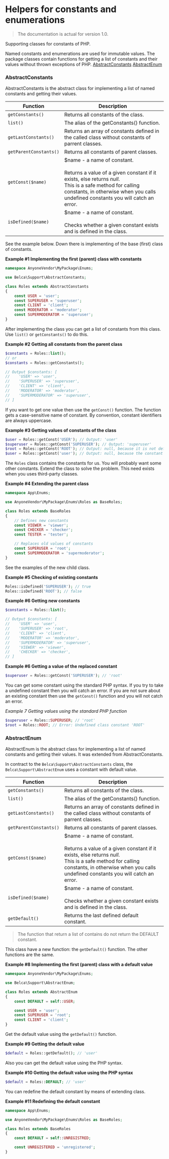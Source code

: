 # Helpers for constants and enumerations

> The documentation is actual for version 1.0.

Supporting classes for constants of PHP.

Named constants and enumerations are used for immutable values. The package classes contain functions for getting a list of constants and their values without thrown exceptions of PHP.
[AbstractConstants](#abstract-constants) [AbstractEnum](#abstract-enum)

### <a name="abstract-constants"></a> AbstractConstants

AbstractConstants is the abstract class for implementing a list of named constants and getting their values.

|Function|Description|
|--|--|
|```getConstants()```|Returns all constants of the class.|
|```list()```|The alias of the getConstants() function.|
|```getLastConstants()```|Returns an array of constants defined in the called class without constants of parrent classes.|
|```getParentConstants()```|Returns all constants of parent classes.|
|```getConst($name)```|$name - a name of constant.<br/><br/> Returns a value of a given constant if it exists, else returns *null*.<br/>  This is a safe method for calling constants, in otherwise when you calls undefined constants you will catch an error.|
|```isDefined($name)```|$name - a name of constant. <br/><br/> Checks whether a given constant exists and is defined in the class.|

See the example below. Down there is implementing of the base (first) class of constants.

**Example #1 Implementing the first (parent) class with constants**
```php
namespace AnyoneVendor\MyPackage\Enums;

use Belca\Support\AbstractConstants;

class Roles extends AbstractConstants
{
    const USER = 'user';
    const SUPERUSER = 'superuser';
    const CLIENT = 'client';
    const MODERATOR = 'moderator';
    const SUPERMODERATOR = 'superuser';
}
```

After implementing the class you can get a list of constants from this class. Use ```list()``` or ```getConstants()``` to do this.

**Example #2 Getting all constants from the parent class**
```php
$constants = Roles::list();
// or
$constants = Roles::getConstants();

// Output $constants: [
//    'USER' => 'user',
//    'SUPERUSER' => 'superuser',
//    'CLIENT' => 'client',
//    'MODERATOR' => 'moderator',
//    'SUPERMODERATOR' => 'superuser',
// ]
```

If you want to get one value then use the ```getConst()``` function. The function gets a case-sensitive name of constant. By convention, constant identifiers are always uppercase.

**Example #3 Getting values of constants of the class**
```php
$user = Roles::getConst('USER'); // Output: 'user'
$superuser = Roles::getConst('SUPERUSER'); // Output: 'superuser'
$root = Roles::getConst('ROOT'); // Output: null, because it is not defined
$user = Roles::getConst('user'); // Output: null, because the constant was defined in uppercase
```

The `Roles` class contains the constants for us.
You will probably want some other constants. Extend the class to solve the problem. This need exists when you uses third-party classes.

**Example #4 Extending the parent class**
```php
namespace App\Enums;

use AnyoneVendor\MyPackage\Enums\Roles as BaseRoles;

class Roles extends BaseRoles
{
    // Defines new constants
    const VIEWER = 'viewer';
    const CHECKER = 'checker';
    const TESTER = 'tester';

    // Replaces old values of constants
    const SUPERUSER = 'root';
    const SUPERMODERATOR = 'supermoderator';
}
```

See the examples of the new child class.

**Example #5 Checking of existing constants**
```php
Roles::isDefined('SUPERUSER'); // true
Roles::isDefined('ROOT'); // false
```

**Example #6 Getting new constants**
```php
$constants = Roles::list();

// Output $constants: [
//    'USER' => 'user',
//    'SUPERUSER' => 'root',
//    'CLIENT' => 'client',
//    'MODERATOR' => 'moderator',
//    'SUPERMODERATOR' => 'superuser',
//    'VIEWER' => 'viewer',
//    'CHECKER' => 'checker',
// ]
```

**Example #6 Getting a value of the replaced constant**
```php
$superuser = Roles::getConst('SUPERUSER'); // 'root'
```

You can get some constant using the standard PHP syntax. If you try to take a undefined constant then you will catch an error.
If you are not sure about an existing constant then use the ```getConst()``` function and you will not catch an error.

*Example 7 Getting values using the standard PHP function*
```php
$superuser = Roles::SUPERUSER; // 'root'
$root = Roles::ROOT; // Error: Undefined class constant 'ROOT'
```

### <a name="abstract-enum"></a> AbstractEnum

AbstractEnum is the abstract class for implementing a list of named constants and getting their values. It was extended from AbstractConstants.

In contract to the `Belca\Support\AbstractConstants` class, the `Belca\Support\AbstractEnum` uses a constant with default value.

|Function|Description|
|--|--|
|```getConstants()```|Returns all constants of the class.|
|```list()```|The alias of the getConstants() function.|
|```getLastConstants()```|Returns an array of constants defined in the called class without constants of parrent classes.|
|```getParentConstants()```|Returns all constants of parent classes.|
|```getConst($name)```|$name - a name of constant.<br/><br/> Returns a value of a given constant if it exists, else returns *null*.<br/>  This is a safe method for calling constants, in otherwise when you calls undefined constants you will catch an error.|
|```isDefined($name)```|$name - a name of constant. <br/><br/> Checks whether a given constant exists and is defined in the class.|
|```getDefault()```|Returns the last defined default constant.|

> The function that return a list of contains do not return the DEFAULT constant.

This class have a new function: the ```getDefault()``` function. The other functions are the same.

**Example #8 Implementing the first (parent) class with a default value**
```php
namespace AnyoneVendor\MyPackage\Enums;

use Belca\Support\AbstractEnum;

class Roles extends AbstractEnum
{
    const DEFAULT = self::USER;

    const USER = 'user';
    const SUPERUSER = 'root';
    const CLIENT = 'client';
}
```

Get the default value using the ```getDefault()``` function.

**Example #9 Getting the default value**
```php
$default = Roles::getDefault(); // 'user'
```

Also you can get the default value using the PHP syntax.

**Example #10 Getting the default value using the PHP syntax**
```php
$default = Roles::DEFAULT; // 'user'
```

You can redefine the default constant by means of extending class.

**Example #11 Redefining the default constant**
```php
namespace App\Enums;

use AnyoneVendor\MyPackage\Enums\Roles as BaseRoles;

class Roles extends BaseRoles
{
    const DEFAULT = self::UNREGISTRED;

    const UNREGISTERED = 'unregistered';
}
```
